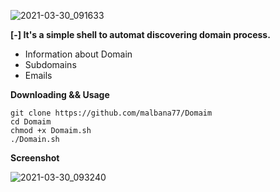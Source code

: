 ![2021-03-30_091633](https://user-images.githubusercontent.com/77072306/112942392-b5d89c00-9138-11eb-90dd-11b5010121ae.png)
                                              
**[-] It's a simple shell to automat discovering domain process.**

* Information about Domain 
* Subdomains
* Emails

**Downloading && Usage**
```
git clone https://github.com/malbana77/Domaim
cd Domaim
chmod +x Domaim.sh
./Domain.sh
```
**Screenshot**

![2021-03-30_093240](https://user-images.githubusercontent.com/77072306/112944176-27194e80-913b-11eb-89d2-1897b480e7ae.png)
